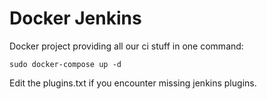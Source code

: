 Docker Jenkins
==============

Docker project providing all our ci stuff in one command:

    sudo docker-compose up -d

Edit the plugins.txt if you encounter missing jenkins plugins.
